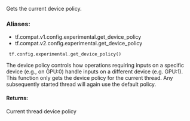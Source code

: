 Gets the current device policy.
### Aliases:
- tf.compat.v1.config.experimental.get_device_policy
- tf.compat.v2.config.experimental.get_device_policy

```
 tf.config.experimental.get_device_policy()
```
The device policy controls how operations requiring inputs on a specific device (e.g., on GPU:0) handle inputs on a different device (e.g. GPU:1).
This function only gets the device policy for the current thread. Any subsequently started thread will again use the default policy.
#### Returns:
Current thread device policy

